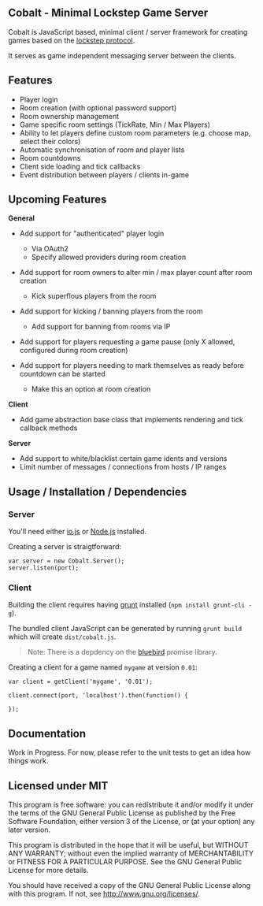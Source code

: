Cobalt - Minimal Lockstep Game Server 
-------------------------------------

Cobalt is JavaScript based, minimal client / server framework for creating games based on the
[lockstep protocol](http://en.wikipedia.org/wiki/Lockstep_protocol).

It serves as game independent messaging server between the clients.


## Features

- Player login 
- Room creation (with optional password support)
- Room ownership management
- Game specific room settings (TickRate, Min / Max Players)
- Ability to let players define custom room parameters (e.g. choose map, select their colors)
- Automatic synchronisation of room and player lists
- Room countdowns
- Client side loading and tick callbacks
- Event distribution between players / clients in-game


## Upcoming Features

__General__

- Add support for "authenticated" player login

    - Via OAuth2
    - Specify allowed providers during room creation

- Add support for room owners to alter min / max player count after room creation

    - Kick superflous players from the room

- Add support for kicking / banning players from the room
    - Add support for banning from rooms via IP

- Add support for players requesting a game pause (only X allowed, configured during room creation)

- Add support for players needing to mark themselves as ready before countdown can be started

    - Make this an option at room creation

__Client__

- Add game abstraction base class that implements rendering and tick callback methods


__Server__

- Add support to white/blacklist certain game idents and versions
- Limit number of messages / connections from hosts / IP ranges


## Usage / Installation / Dependencies

### Server

You'll need either [io.js](https://iojs.org/) or [Node.js](https://nodejs.org) installed.


Creating a server is straigtforward:

    var server = new Cobalt.Server();
    server.listen(port);


### Client

Building the client requires having [grunt](http://gruntjs.com/) installed (`npm install grunt-cli -g`).

The bundled client JavaScript can be generated by running `grunt build` which will create `dist/cobalt.js`.

> Note: There is a depdency on the [bluebird](https://github.com/petkaantonov/bluebird/) promise library.

Creating a client for a game named `mygame` at version `0.01`:

    var client = getClient('mygame', '0.01');

    client.connect(port, 'localhost').then(function() {

    });

## Documentation

Work in Progress. For now, please refer to the unit tests to get an idea how things work.


## Licensed under MIT

This program is free software: you can redistribute it and/or modify it under the terms of the GNU General Public License as published by the Free Software Foundation, either version 3 of the License, or (at your option) any later version.

This program is distributed in the hope that it will be useful, but WITHOUT ANY WARRANTY; without even the implied warranty of MERCHANTABILITY or FITNESS FOR A PARTICULAR PURPOSE. See the GNU General Public License for more details.

You should have received a copy of the GNU General Public License along with this program. If not, see http://www.gnu.org/licenses/.

